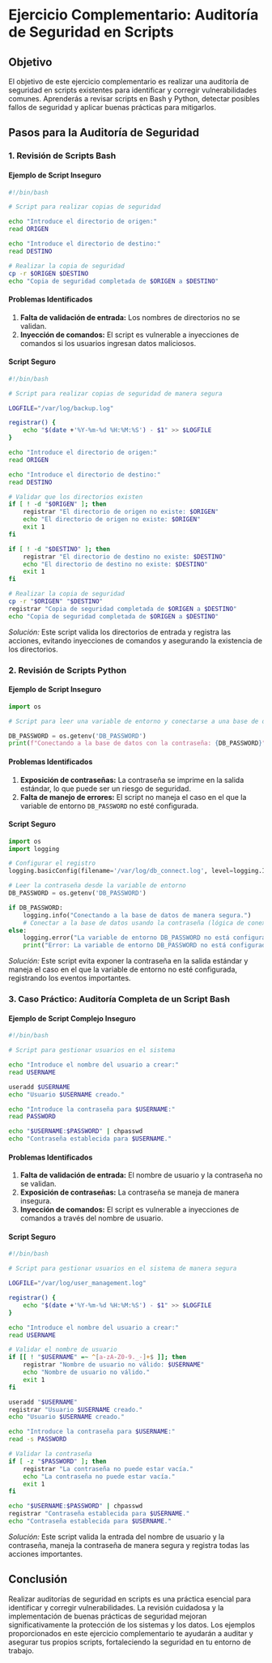 # Ejercicio Complementario: Auditoría de Seguridad en Scripts

## Objetivo

El objetivo de este ejercicio complementario es realizar una auditoría de seguridad en scripts existentes para identificar y corregir vulnerabilidades comunes. Aprenderás a revisar scripts en Bash y Python, detectar posibles fallos de seguridad y aplicar buenas prácticas para mitigarlos.

## Pasos para la Auditoría de Seguridad

### 1. Revisión de Scripts Bash

#### Ejemplo de Script Inseguro

```bash
#!/bin/bash

# Script para realizar copias de seguridad

echo "Introduce el directorio de origen:"
read ORIGEN

echo "Introduce el directorio de destino:"
read DESTINO

# Realizar la copia de seguridad
cp -r $ORIGEN $DESTINO
echo "Copia de seguridad completada de $ORIGEN a $DESTINO"
```

#### Problemas Identificados

1. **Falta de validación de entrada:** Los nombres de directorios no se validan.
2. **Inyección de comandos:** El script es vulnerable a inyecciones de comandos si los usuarios ingresan datos maliciosos.

#### Script Seguro

```bash
#!/bin/bash

# Script para realizar copias de seguridad de manera segura

LOGFILE="/var/log/backup.log"

registrar() {
    echo "$(date +'%Y-%m-%d %H:%M:%S') - $1" >> $LOGFILE
}

echo "Introduce el directorio de origen:"
read ORIGEN

echo "Introduce el directorio de destino:"
read DESTINO

# Validar que los directorios existen
if [ ! -d "$ORIGEN" ]; then
    registrar "El directorio de origen no existe: $ORIGEN"
    echo "El directorio de origen no existe: $ORIGEN"
    exit 1
fi

if [ ! -d "$DESTINO" ]; then
    registrar "El directorio de destino no existe: $DESTINO"
    echo "El directorio de destino no existe: $DESTINO"
    exit 1
fi

# Realizar la copia de seguridad
cp -r "$ORIGEN" "$DESTINO"
registrar "Copia de seguridad completada de $ORIGEN a $DESTINO"
echo "Copia de seguridad completada de $ORIGEN a $DESTINO"
```

*Solución:* Este script valida los directorios de entrada y registra las acciones, evitando inyecciones de comandos y asegurando la existencia de los directorios.

### 2. Revisión de Scripts Python

#### Ejemplo de Script Inseguro

```python
import os

# Script para leer una variable de entorno y conectarse a una base de datos

DB_PASSWORD = os.getenv('DB_PASSWORD')
print(f"Conectando a la base de datos con la contraseña: {DB_PASSWORD}")
```

#### Problemas Identificados

1. **Exposición de contraseñas:** La contraseña se imprime en la salida estándar, lo que puede ser un riesgo de seguridad.
2. **Falta de manejo de errores:** El script no maneja el caso en el que la variable de entorno `DB_PASSWORD` no esté configurada.

#### Script Seguro

```python
import os
import logging

# Configurar el registro
logging.basicConfig(filename='/var/log/db_connect.log', level=logging.INFO)

# Leer la contraseña desde la variable de entorno
DB_PASSWORD = os.getenv('DB_PASSWORD')

if DB_PASSWORD:
    logging.info("Conectando a la base de datos de manera segura.")
    # Conectar a la base de datos usando la contraseña (lógica de conexión aquí)
else:
    logging.error("La variable de entorno DB_PASSWORD no está configurada.")
    print("Error: La variable de entorno DB_PASSWORD no está configurada.")
```

*Solución:* Este script evita exponer la contraseña en la salida estándar y maneja el caso en el que la variable de entorno no esté configurada, registrando los eventos importantes.

### 3. Caso Práctico: Auditoría Completa de un Script Bash

#### Ejemplo de Script Complejo Inseguro

```bash
#!/bin/bash

# Script para gestionar usuarios en el sistema

echo "Introduce el nombre del usuario a crear:"
read USERNAME

useradd $USERNAME
echo "Usuario $USERNAME creado."

echo "Introduce la contraseña para $USERNAME:"
read PASSWORD

echo "$USERNAME:$PASSWORD" | chpasswd
echo "Contraseña establecida para $USERNAME."
```

#### Problemas Identificados

1. **Falta de validación de entrada:** El nombre de usuario y la contraseña no se validan.
2. **Exposición de contraseñas:** La contraseña se maneja de manera insegura.
3. **Inyección de comandos:** El script es vulnerable a inyecciones de comandos a través del nombre de usuario.

#### Script Seguro

```bash
#!/bin/bash

# Script para gestionar usuarios en el sistema de manera segura

LOGFILE="/var/log/user_management.log"

registrar() {
    echo "$(date +'%Y-%m-%d %H:%M:%S') - $1" >> $LOGFILE
}

echo "Introduce el nombre del usuario a crear:"
read USERNAME

# Validar el nombre de usuario
if [[ ! "$USERNAME" =~ ^[a-zA-Z0-9._-]+$ ]]; then
    registrar "Nombre de usuario no válido: $USERNAME"
    echo "Nombre de usuario no válido."
    exit 1
fi

useradd "$USERNAME"
registrar "Usuario $USERNAME creado."
echo "Usuario $USERNAME creado."

echo "Introduce la contraseña para $USERNAME:"
read -s PASSWORD

# Validar la contraseña
if [ -z "$PASSWORD" ]; then
    registrar "La contraseña no puede estar vacía."
    echo "La contraseña no puede estar vacía."
    exit 1
fi

echo "$USERNAME:$PASSWORD" | chpasswd
registrar "Contraseña establecida para $USERNAME."
echo "Contraseña establecida para $USERNAME."
```

*Solución:* Este script valida la entrada del nombre de usuario y la contraseña, maneja la contraseña de manera segura y registra todas las acciones importantes.

## Conclusión

Realizar auditorías de seguridad en scripts es una práctica esencial para identificar y corregir vulnerabilidades. La revisión cuidadosa y la implementación de buenas prácticas de seguridad mejoran significativamente la protección de los sistemas y los datos. Los ejemplos proporcionados en este ejercicio complementario te ayudarán a auditar y asegurar tus propios scripts, fortaleciendo la seguridad en tu entorno de trabajo.
